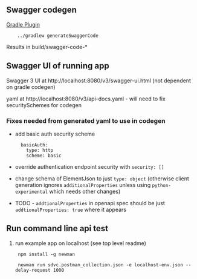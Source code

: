## Swagger codegen

[Gradle Plugin](https://github.com/int128/gradle-swagger-generator-plugin)

        ../gradlew generateSwaggerCode
        
Results in build/swagger-code-*

## Swagger UI of running app

Swagger 3 UI at http://localhost:8080/v3/swagger-ui.html (not dependent on gradle codegen)

yaml at http://localhost:8080/v3/api-docs.yaml - will need to fix securitySchemes for codegen

### Fixes needed from generated yaml to use in codegen

- add basic auth security scheme

        basicAuth:
          type: http
          scheme: basic
          
- override authentication endpoint security with `security: []`
- change schema of ElementJson to just `type: object` (otherwise client generation ignores `additionalProperties` unless using `python-experimental` which needs other changes)
- TODO - `addtionalProperties` in openapi spec should be just `addtionalProperties: true` where it appears

## Run command line api test

1. run example app on localhost (see top level readme)

        npm install -g newman
    
        newman run sdvc.postman_collection.json -e localhost-env.json --delay-request 1000
        